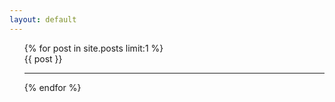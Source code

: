 ```yaml
---
layout: default
---
```


<ul style="list-style-type:none;">
  {% for post in site.posts limit:1 %}
    <li>
	  {{ post }}
    </li>
	<hr>
  {% endfor %}
</ul>
